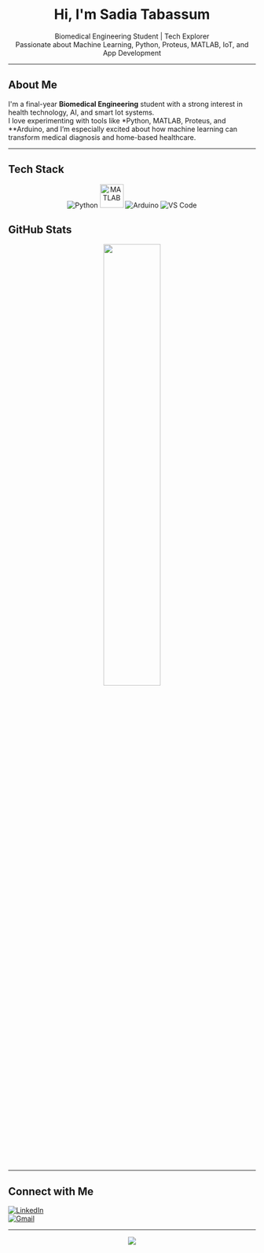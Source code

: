 

<h1 align="center">Hi, I'm Sadia Tabassum </h1>

<p align="center">
   Biomedical Engineering Student |  Tech Explorer <br>
   Passionate about Machine Learning, Python, Proteus, MATLAB, IoT, and App Development
</p>

---

##  About Me

I'm a final-year **Biomedical Engineering** student with a strong interest in health technology, AI, and smart Iot systems.  
I love experimenting with tools like *Python, MATLAB, Proteus, and **Arduino, and I’m especially excited about how machine learning can transform medical diagnosis and home-based healthcare.

---

##  Tech Stack

<p align="center">
  <img src="https://img.icons8.com/color/48/python--v1.png" alt="Python"/>
  <img src="https://upload.wikimedia.org/wikipedia/commons/2/21/Matlab_Logo.png" alt="MATLAB" width="48"/>
  <img src="https://img.icons8.com/color/48/arduino.png" alt="Arduino"/>
  <img src="https://img.icons8.com/color/48/visual-studio-code-2019.png" alt="VS Code"/>
</p>



##  GitHub Stats

<p align="center">
  <img src="https://github-readme-stats.vercel.app/api?username=SadiaPikachu&show_icons=true&theme=radical" width="48%"/>
</p>

---

##  Connect with Me

[![LinkedIn](https://img.shields.io/badge/LinkedIn-Connect-blue?style=flat-square&logo=linkedin)](https://www.linkedin.com/in/sadia-tabassum-310916369)  
[![Gmail](https://img.shields.io/badge/Email-sadiakrypton2001@gmail.com-red?style=flat-square&logo=gmail&logoColor=white)](mailto:sadiakrypton2001@gmail.com)

---

<p align="center">
  <img src="https://readme-typing-svg.demolab.com?font=Fira+Code&weight=500&pause=1000&color=F74780&center=true&vCenter=true&width=435&lines=Welcome+to+my+GitHub!;Let's+Build+Something+Innovative!" />
</p>

